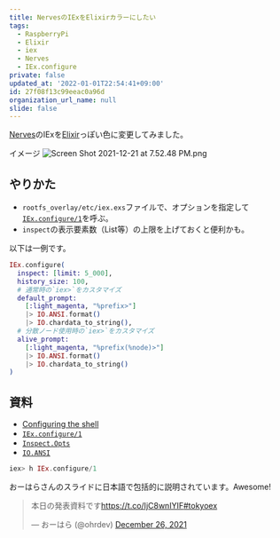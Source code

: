 ```yaml
---
title: NervesのIExをElixirカラーにしたい
tags:
  - RaspberryPi
  - Elixir
  - iex
  - Nerves
  - IEx.configure
private: false
updated_at: '2022-01-01T22:54:41+09:00'
id: 27f08f13c99eeac0a96d
organization_url_name: null
slide: false
---
```

[Nerves]のIExを[Elixir]っぽい色に変更してみました。

イメージ
![Screen Shot 2021-12-21 at 7.52.48 PM.png](https://qiita-image-store.s3.ap-northeast-1.amazonaws.com/0/82804/7b9222d2-0a61-ca40-2b4c-c703194d81a7.png)

[elixir]: https://elixir-lang.org/docs.html
[nerves]: https://hexdocs.pm/nerves/getting-started.html

## やりかた

- `rootfs_overlay/etc/iex.exs`ファイルで、オプションを指定して[`IEx.configure/1`]を呼ぶ。
- `inspect`の表示要素数（List等）の上限を上げておくと便利かも。

以下は一例です。

```elixir:rootfs_overlay/etc/iex.exs
IEx.configure(
  inspect: [limit: 5_000],
  history_size: 100,
  # 通常時の`iex>`をカスタマイズ
  default_prompt:
    [:light_magenta, "%prefix>"]
    |> IO.ANSI.format()
    |> IO.chardata_to_string(),
  # 分散ノード使用時の`iex>`をカスタマイズ
  alive_prompt:
    [:light_magenta, "%prefix(%node)>"]
    |> IO.ANSI.format()
    |> IO.chardata_to_string()
)
```

## 資料

- [Configuring the shell]
- [`IEx.configure/1`]
- [`Inspect.Opts`]
- [`IO.ANSI`]

```elixir
iex> h IEx.configure/1
```

おーはらさんのスライドに日本語で包括的に説明されています。Awesome!

<blockquote class="twitter-tweet"><p lang="ja" dir="ltr">本日の発表資料です<a href="https://t.co/IjC8wnIYIF">https://t.co/IjC8wnIYIF</a><a href="https://twitter.com/hashtag/tokyoex?src=hash&amp;ref_src=twsrc%5Etfw">#tokyoex</a></p>&mdash; おーはら (@ohrdev) <a href="https://twitter.com/ohrdev/status/1474968395087237121?ref_src=twsrc%5Etfw">December 26, 2021</a></blockquote> <script async src="https://platform.twitter.com/widgets.js" charset="utf-8"></script>

<!-- Links -->

[`.iex.exs`]: https://hexdocs.pm/iex/IEx.html#module-the-iex-exs-file
[`io.ansi`]: https://hexdocs.pm/elixir/IO.ANSI.html
[`iex.configure/1`]: https://hexdocs.pm/iex/IEx.html#configure/1
[`inspect.opts`]: https://hexdocs.pm/elixir/Inspect.Opts.html
[configuring the shell]: https://hexdocs.pm/iex/IEx.html#module-configuring-the-shell
